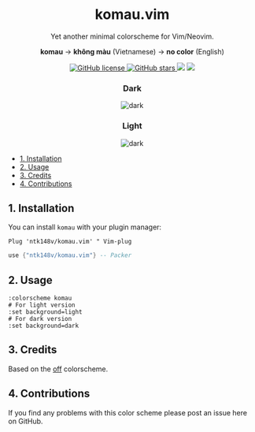 <h1 align="center">
    komau.vim
</h1>

<p align="center">
    Yet another minimal colorscheme for Vim/Neovim.
</p>
<p align="center">
    <strong>komau</strong> -> <strong>không màu</strong> (Vietnamese) -> <strong>no color</strong> (English)
</p>
<p align="center">
    <a href="https://github.com/ntk148v/komau.vim/blob/master/LICENSE">
        <img alt="GitHub license" src="https://img.shields.io/github/license/ntk148v/komau.vim?style=for-the-badge">
    </a>
    <a href="https://github.com/ntk148v/komau.vim/stargazers"> <img alt="GitHub stars" src="https://img.shields.io/github/stars/ntk148v/komau.vim?style=for-the-badge"> </a>
    <a href="https://github.com/ntk148v/komau.nvim/issues"><img src="https://img.shields.io/github/issues/ntk148v/komau.nvim?colorA=192330&colorB=dbc074&style=for-the-badge"></a>
    <a href="https://github.com/ntk148v/komau.nvim/contributors"><img src="https://img.shields.io/github/contributors/ntk148v/komau.nvim?colorA=192330&colorB=81b29a&style=for-the-badge"></a>
</p>

<div align="center">
    <h3>Dark</h3><img src="https://raw.githubusercontent.com/ntk148v/komau.vim/master/screenshots/golang-dark.png" alt="dark" style="border-radius:1%" />
    <h3>Light</h3><img src="https://raw.githubusercontent.com/ntk148v/komau.vim/master/screenshots/golang-light.png" alt="dark" style="border-radius:1%" />
</div>

- [1. Installation](#1-installation)
- [2. Usage](#2-usage)
- [3. Credits](#3-credits)
- [4. Contributions](#4-contributions)

## 1. Installation

You can install `komau` with your plugin manager:

```vim
Plug 'ntk148v/komau.vim' " Vim-plug
```

```lua
use {"ntk148v/komau.vim"} -- Packer
```

## 2. Usage

```vim
:colorscheme komau
# For light version
:set background=light
# For dark version
:set background=dark
```

## 3. Credits

Based on the [off](https://github.com/pbrisbin/vim-colors-off) colorscheme.

## 4. Contributions

If you find any problems with this color scheme please post an issue here on GitHub.
